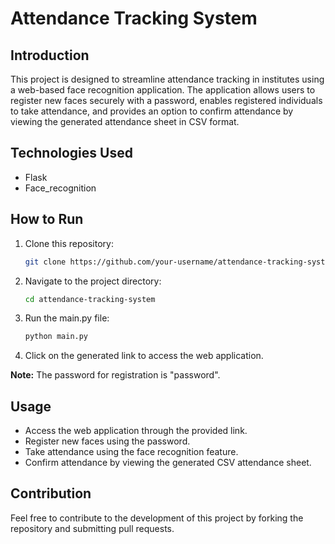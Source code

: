 # Attendance Tracking System

## Introduction

This project is designed to streamline attendance tracking in institutes using a web-based face recognition application. The application allows users to register new faces securely with a password, enables registered individuals to take attendance, and provides an option to confirm attendance by viewing the generated attendance sheet in CSV format.

## Technologies Used

- Flask
- Face_recognition


## How to Run

1. Clone this repository:

    ```bash
    git clone https://github.com/your-username/attendance-tracking-system.git
    ```

2. Navigate to the project directory:

    ```bash
    cd attendance-tracking-system
    ```

3. Run the main.py file:

    ```bash
    python main.py
    ```

4. Click on the generated link to access the web application.

**Note:** The password for registration is "password".

## Usage

- Access the web application through the provided link.
- Register new faces using the password.
- Take attendance using the face recognition feature.
- Confirm attendance by viewing the generated CSV attendance sheet.

## Contribution

Feel free to contribute to the development of this project by forking the repository and submitting pull requests.

